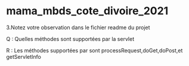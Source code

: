 # mama_mbds_cote_divoire_2021

3.Notez votre observation dans le fichier readme du projet

Q : Quelles méthodes sont supportées par la servlet

R : Les méthodes supportées par sont processRequest,doGet,doPost,et getServletInfo
